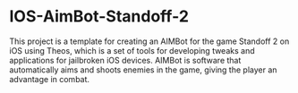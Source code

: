 # IOS-AimBot-Standoff-2
This project is a template for creating an AIMBot for the game Standoff 2 on iOS using Theos, which is a set of tools for developing tweaks and applications for jailbroken iOS devices. AIMBot is software that automatically aims and shoots enemies in the game, giving the player an advantage in combat.
